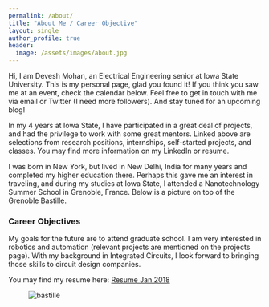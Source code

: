 ```yaml
---
permalink: /about/
title: "About Me / Career Objective"
layout: single
author_profile: true
header:
  image: /assets/images/about.jpg
---
```

Hi, I am Devesh Mohan, an Electrical Engineering senior at Iowa State University. This is my personal page, glad you found it! If you think you saw me at an event, check the calendar below. Feel free to get in touch with me via email or Twitter (I need more followers). And stay tuned for an upcoming blog!

In my 4 years at Iowa State, I have participated in a great deal of projects, and had the privilege to work with some great mentors. Linked above are selections from research positions, internships, self-started projects, and classes. You may find more information on my LinkedIn or resume.

I was born in New York, but lived in New Delhi, India for many years and completed my higher education there. Perhaps this gave me an interest in traveling, and during my studies at Iowa State, I attended a Nanotechnology Summer School in Grenoble, France. Below is a picture on top of the Grenoble Bastille.

### Career Objectives

My goals for the future are to attend graduate school. I am very interested in robotics and automation (relevant projects are mentioned on the projects page). With my background in Integrated Circuits, I look forward to bringing those skills to circuit design companies.

You may find my resume here: <a href="https://github.com/deveshmohan/Resume/blob/master/Mohan%20Devesh%20Resume%20Spring%202018.pdf">Resume Jan 2018</a>


<figure>
  <img src="{{ '/assets/images/header.jpg' | absolute_url }}" alt="bastille">
</figure>
